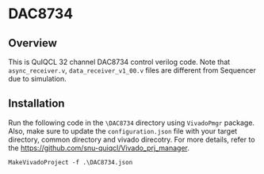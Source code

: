 # DAC8734
## Overview
This is QuIQCL 32 channel DAC8734 control verilog code. Note that ```async_receiver.v```, ```data_receiver_v1_00.v``` files are different from Sequencer due to simulation. 

## Installation
Run the following code in the ```\DAC8734``` directory using ```VivadoPmgr``` package. Also, make sure to update the ```configuration.json``` file with your target directory, common directory and vivado direcotry. For more details, refer to the https://github.com/snu-quiqcl/Vivado_prj_manager.

```
MakeVivadoProject -f .\DAC8734.json
```
